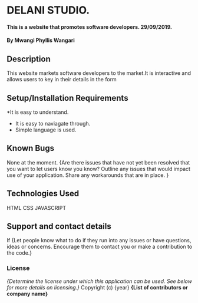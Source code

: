 # DELANI STUDIO.
#### This is a website that promotes software developers. 29/09/2019.
#### By Mwangi Phyllis Wangari
## Description
This website markets software developers to the market.It is interactive and allows users to key in their details in the form
## Setup/Installation Requirements
*It is easy to understand.
* It is easy to naviagate through.
* Simple language is used.

## Known Bugs
None at the moment.
{Are there issues that have not yet been resolved that you want to let users know you know? Outline any issues that would impact use of your application. Share any workarounds that are in place. }
## Technologies Used
HTML
CSS
JAVASCRIPT
## Support and contact details
If 
{Let people know what to do if they run into any issues or have questions, ideas or concerns.  Encourage them to contact you or make a contribution to the code.}
### License
*{Determine the license under which this application can be used.  See below for more details on licensing.}*
Copyright (c) {year} **{List of contributors or company name}**
  